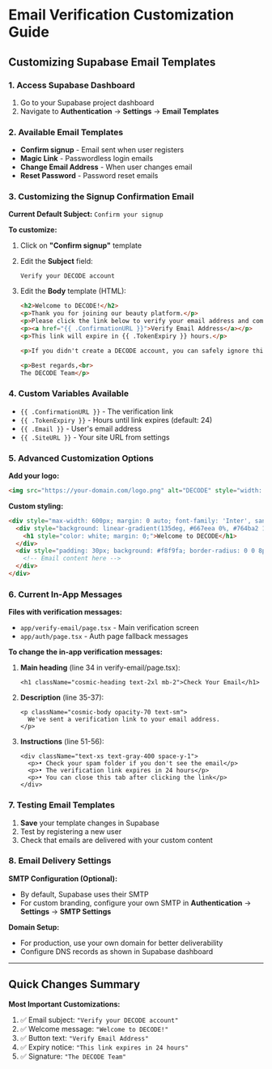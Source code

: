 # Email Verification Customization Guide

## Customizing Supabase Email Templates

### 1. Access Supabase Dashboard
1. Go to your Supabase project dashboard
2. Navigate to **Authentication** → **Settings** → **Email Templates**

### 2. Available Email Templates
- **Confirm signup** - Email sent when user registers
- **Magic Link** - Passwordless login emails  
- **Change Email Address** - When user changes email
- **Reset Password** - Password reset emails

### 3. Customizing the Signup Confirmation Email

**Current Default Subject:** `Confirm your signup`

**To customize:**
1. Click on **"Confirm signup"** template
2. Edit the **Subject** field:
   ```
   Verify your DECODE account
   ```

3. Edit the **Body** template (HTML):
   ```html
   <h2>Welcome to DECODE!</h2>
   <p>Thank you for joining our beauty platform.</p>
   <p>Please click the link below to verify your email address and complete your registration:</p>
   <p><a href="{{ .ConfirmationURL }}">Verify Email Address</a></p>
   <p>This link will expire in {{ .TokenExpiry }} hours.</p>
   
   <p>If you didn't create a DECODE account, you can safely ignore this email.</p>
   
   <p>Best regards,<br>
   The DECODE Team</p>
   ```

### 4. Custom Variables Available
- `{{ .ConfirmationURL }}` - The verification link
- `{{ .TokenExpiry }}` - Hours until link expires (default: 24)
- `{{ .Email }}` - User's email address
- `{{ .SiteURL }}` - Your site URL from settings

### 5. Advanced Customization Options

**Add your logo:**
```html
<img src="https://your-domain.com/logo.png" alt="DECODE" style="width: 120px; margin-bottom: 20px;">
```

**Custom styling:**
```html
<div style="max-width: 600px; margin: 0 auto; font-family: 'Inter', sans-serif;">
  <div style="background: linear-gradient(135deg, #667eea 0%, #764ba2 100%); padding: 30px; text-align: center; border-radius: 8px 8px 0 0;">
    <h1 style="color: white; margin: 0;">Welcome to DECODE</h1>
  </div>
  <div style="padding: 30px; background: #f8f9fa; border-radius: 0 0 8px 8px;">
    <!-- Email content here -->
  </div>
</div>
```

### 6. Current In-App Messages

**Files with verification messages:**
- `app/verify-email/page.tsx` - Main verification screen
- `app/auth/page.tsx` - Auth page fallback messages

**To change the in-app verification messages:**

1. **Main heading** (line 34 in verify-email/page.tsx):
   ```tsx
   <h1 className="cosmic-heading text-2xl mb-2">Check Your Email</h1>
   ```

2. **Description** (line 35-37):
   ```tsx
   <p className="cosmic-body opacity-70 text-sm">
     We've sent a verification link to your email address.
   </p>
   ```

3. **Instructions** (line 51-56):
   ```tsx
   <div className="text-xs text-gray-400 space-y-1">
     <p>• Check your spam folder if you don't see the email</p>
     <p>• The verification link expires in 24 hours</p>
     <p>• You can close this tab after clicking the link</p>
   </div>
   ```

### 7. Testing Email Templates

1. **Save** your template changes in Supabase
2. Test by registering a new user
3. Check that emails are delivered with your custom content

### 8. Email Delivery Settings

**SMTP Configuration (Optional):**
- By default, Supabase uses their SMTP
- For custom branding, configure your own SMTP in **Authentication** → **Settings** → **SMTP Settings**

**Domain Setup:**
- For production, use your own domain for better deliverability
- Configure DNS records as shown in Supabase dashboard

---

## Quick Changes Summary

**Most Important Customizations:**
1. ✅ Email subject: `"Verify your DECODE account"`
2. ✅ Welcome message: `"Welcome to DECODE!"`
3. ✅ Button text: `"Verify Email Address"`
4. ✅ Expiry notice: `"This link expires in 24 hours"`
5. ✅ Signature: `"The DECODE Team"`